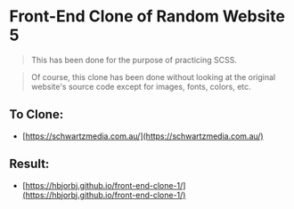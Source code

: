 # Front-End Clone of Random Website 5

> This has been done for the purpose of practicing SCSS.

> Of course, this clone has been done without looking at the original website's source code except for images, fonts, colors, etc.

## To Clone:

- [https://schwartzmedia.com.au/](https://schwartzmedia.com.au/)

## Result:

- [https://hbjorbj.github.io/front-end-clone-1/](https://hbjorbj.github.io/front-end-clone-1/)
